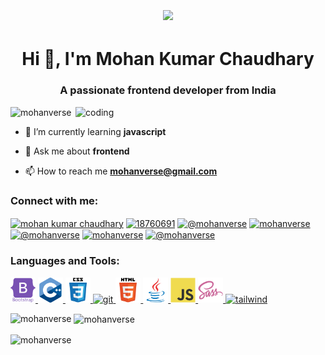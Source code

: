 <h1 align="center"><img align="center" width="260" src="https://i.gifer.com/UiFO.gif"></h1>

<h1 align="center">Hi 👋, I'm Mohan Kumar Chaudhary</h1>
<h3 align="center">A passionate frontend developer from India</h3>
  
 <img align="right" class="right" alt="coding" width="400" src="https://cdn.dribbble.com/users/1162077/screenshots/3848914/programmer.gif"> 
 
 
<p align="left"> <img src="https://komarev.com/ghpvc/?username=mohanverse&label=Profile%20views&color=0e75b6&style=flat" alt="mohanverse" /> </p>

- 🌱 I’m currently learning **javascript**

- 💬 Ask me about **frontend**

- 📫 How to reach me **mohanverse@gmail.com**

<h3 align="left">Connect with me:</h3>
<p align="left">
<a href="https://www.linkedin.com/in/mohanverse/" target="blank"><img align="center" src="https://raw.githubusercontent.com/rahuldkjain/github-profile-readme-generator/master/src/images/icons/Social/linked-in-alt.svg" alt="mohan kumar chaudhary" height="30" width="40" /></a>
<a href="https://stackoverflow.com/users/18760691" target="blank"><img align="center" src="https://raw.githubusercontent.com/rahuldkjain/github-profile-readme-generator/master/src/images/icons/Social/stack-overflow.svg" alt="18760691" height="30" width="40" /></a>
<a href="https://hashnode.com/@mohanverse" target="blank"><img align="center" src="https://raw.githubusercontent.com/rahuldkjain/github-profile-readme-generator/master/src/images/icons/Social/hashnode.svg" alt="@mohanverse" height="30" width="40" /></a>
<a href="https://www.codechef.com/users/mohanverse" target="blank"><img align="center" src="https://cdn.jsdelivr.net/npm/simple-icons@3.1.0/icons/codechef.svg" alt="mohanverse" height="30" width="40" /></a>
<a href="https://www.hackerrank.com/@mohanverse" target="blank"><img align="center" src="https://raw.githubusercontent.com/rahuldkjain/github-profile-readme-generator/master/src/images/icons/Social/hackerrank.svg" alt="@mohanverse" height="30" width="40" /></a>
<a href="https://www.leetcode.com/mohanverse" target="blank"><img align="center" src="https://raw.githubusercontent.com/rahuldkjain/github-profile-readme-generator/master/src/images/icons/Social/leet-code.svg" alt="mohanverse" height="30" width="40" /></a>
<a href="https://www.hackerearth.com/@mohanverse" target="blank"><img align="center" src="https://raw.githubusercontent.com/rahuldkjain/github-profile-readme-generator/master/src/images/icons/Social/hackerearth.svg" alt="@mohanverse" height="30" width="40" /></a>
</p>

<h3 align="left">Languages and Tools: </h3>
<p align="left"> <a href="https://getbootstrap.com" target="_blank" rel="noreferrer"> <img src="https://raw.githubusercontent.com/devicons/devicon/master/icons/bootstrap/bootstrap-plain-wordmark.svg" alt="bootstrap" width="40" height="40"/> </a> <a href="https://www.w3schools.com/cpp/" target="_blank" rel="noreferrer"> <img src="https://raw.githubusercontent.com/devicons/devicon/master/icons/cplusplus/cplusplus-original.svg" alt="cplusplus" width="40" height="40"/> </a> <a href="https://www.w3schools.com/css/" target="_blank" rel="noreferrer"> <img src="https://raw.githubusercontent.com/devicons/devicon/master/icons/css3/css3-original-wordmark.svg" alt="css3" width="40" height="40"/> </a> <a href="https://git-scm.com/" target="_blank" rel="noreferrer"> <img src="https://www.vectorlogo.zone/logos/git-scm/git-scm-icon.svg" alt="git" width="40" height="40"/> </a> <a href="https://www.w3.org/html/" target="_blank" rel="noreferrer"> <img src="https://raw.githubusercontent.com/devicons/devicon/master/icons/html5/html5-original-wordmark.svg" alt="html5" width="40" height="40"/> </a> <a href="https://www.java.com" target="_blank" rel="noreferrer"> <img src="https://raw.githubusercontent.com/devicons/devicon/master/icons/java/java-original.svg" alt="java" width="40" height="40"/> </a> <a href="https://developer.mozilla.org/en-US/docs/Web/JavaScript" target="_blank" rel="noreferrer"> <img src="https://raw.githubusercontent.com/devicons/devicon/master/icons/javascript/javascript-original.svg" alt="javascript" width="40" height="40"/> </a> <a href="https://sass-lang.com" target="_blank" rel="noreferrer"> <img src="https://raw.githubusercontent.com/devicons/devicon/master/icons/sass/sass-original.svg" alt="sass" width="40" height="40"/> </a> <a href="https://tailwindcss.com/" target="_blank" rel="noreferrer"> <img src="https://www.vectorlogo.zone/logos/tailwindcss/tailwindcss-icon.svg" alt="tailwind" width="40" height="40"/> </a> </p>

<p><img align="left" src="https://github-readme-stats.vercel.app/api/top-langs?username=mohanverse&show_icons=true&locale=en&layout=compact" alt="mohanverse" /></p>

<p>&nbsp;<img align="center" src="https://github-readme-stats.vercel.app/api?username=mohanverse&show_icons=true&locale=en" alt="mohanverse" /></p>

<p><img align="center" src="https://github-readme-streak-stats.herokuapp.com/?user=mohanverse&" alt="mohanverse" /></p>
